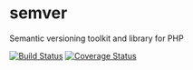 semver
======

Semantic versioning toolkit and library for PHP

[![Build Status](https://travis-ci.org/sydnerdrage/semver.png?branch=master)](https://travis-ci.org/sydnerdrage/semver)
[![Coverage Status](https://coveralls.io/repos/sydnerdrage/semver/badge.png?branch=master)](https://coveralls.io/r/sydnerdrage/semver?branch=master)
